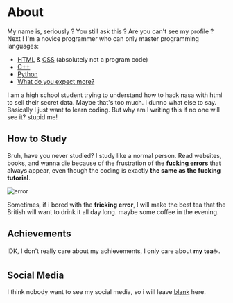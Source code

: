 # About

My name is, seriously ? You still ask this ? Are you can't see my profile ? Next ! I'm a novice programmer who can only master programming languages:
- [HTML](https://en.wikipedia.org/wiki/HTML) & [CSS](https://en.wikipedia.org/wiki/CSS) (absolutely not a program code)
- [C++](https://en.wikipedia.org/wiki/C%2B%2B)
- [Python](https://en.wikipedia.org/wiki/Python_(programming_language)) 
- [What do you expect more?](https://en.wikipedia.org/wiki/Nothing)

I am a high school student trying to understand how to hack nasa with html to sell their secret data. Maybe that's too much. I dunno what else to say. Basically I just want to learn coding. But why am I writing this if no one will see it? stupid me!

## How to Study

Bruh, have you never studied? I study like a normal person. Read websites, books, and wanna die because of the frustration of the [**fucking errors**](https://en.wikipedia.org/wiki/Error) that always appear, even though the coding is exactly **the same as the fucking tutorial**.

![error](https://64.media.tumblr.com/4b3a54a3bed69107972a80f7c70a2aaf/tumblr_nsjoqd1xXV1ucdb23o1_540.gifv)

Sometimes, if i bored with the **fricking error**, I will make the best tea that the British will want to drink it all day long. maybe some coffee in the evening.

## Achievements 

IDK, I don't really care about my achievements, I only care about **my tea**☕.

## Social Media

I think nobody want to see my social media, so i will leave [blank](https://www.youtube.com/watch?v=z4JJ270xx98) here.
